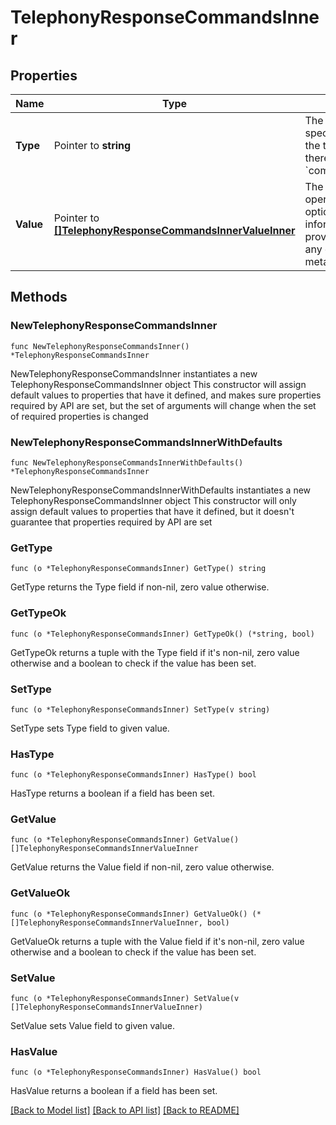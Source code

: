 # TelephonyResponseCommandsInner

## Properties

Name | Type | Description | Notes
------------ | ------------- | ------------- | -------------
**Type** | Pointer to **string** | The location where you specify the command. For the telephony inline hook, there&#39;s only one command, &#x60;com.okta.telephony.action&#x60;. | [optional] 
**Value** | Pointer to [**[]TelephonyResponseCommandsInnerValueInner**](TelephonyResponseCommandsInnerValueInner.md) | The status of the telephony operation along with optional additional information about the provider, transaction ID and any other transaction metadata. | [optional] 

## Methods

### NewTelephonyResponseCommandsInner

`func NewTelephonyResponseCommandsInner() *TelephonyResponseCommandsInner`

NewTelephonyResponseCommandsInner instantiates a new TelephonyResponseCommandsInner object
This constructor will assign default values to properties that have it defined,
and makes sure properties required by API are set, but the set of arguments
will change when the set of required properties is changed

### NewTelephonyResponseCommandsInnerWithDefaults

`func NewTelephonyResponseCommandsInnerWithDefaults() *TelephonyResponseCommandsInner`

NewTelephonyResponseCommandsInnerWithDefaults instantiates a new TelephonyResponseCommandsInner object
This constructor will only assign default values to properties that have it defined,
but it doesn't guarantee that properties required by API are set

### GetType

`func (o *TelephonyResponseCommandsInner) GetType() string`

GetType returns the Type field if non-nil, zero value otherwise.

### GetTypeOk

`func (o *TelephonyResponseCommandsInner) GetTypeOk() (*string, bool)`

GetTypeOk returns a tuple with the Type field if it's non-nil, zero value otherwise
and a boolean to check if the value has been set.

### SetType

`func (o *TelephonyResponseCommandsInner) SetType(v string)`

SetType sets Type field to given value.

### HasType

`func (o *TelephonyResponseCommandsInner) HasType() bool`

HasType returns a boolean if a field has been set.

### GetValue

`func (o *TelephonyResponseCommandsInner) GetValue() []TelephonyResponseCommandsInnerValueInner`

GetValue returns the Value field if non-nil, zero value otherwise.

### GetValueOk

`func (o *TelephonyResponseCommandsInner) GetValueOk() (*[]TelephonyResponseCommandsInnerValueInner, bool)`

GetValueOk returns a tuple with the Value field if it's non-nil, zero value otherwise
and a boolean to check if the value has been set.

### SetValue

`func (o *TelephonyResponseCommandsInner) SetValue(v []TelephonyResponseCommandsInnerValueInner)`

SetValue sets Value field to given value.

### HasValue

`func (o *TelephonyResponseCommandsInner) HasValue() bool`

HasValue returns a boolean if a field has been set.


[[Back to Model list]](../README.md#documentation-for-models) [[Back to API list]](../README.md#documentation-for-api-endpoints) [[Back to README]](../README.md)


